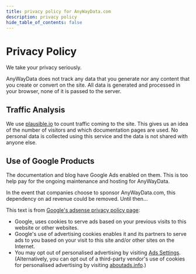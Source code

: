 ```yaml
---
title: privacy policy for AnyWayData.com
description: privacy policy
hide_table_of_contents: false
---
```


# Privacy Policy

We take your privacy seriously.

AnyWayData does not track any data that you generate nor any content that you create or convert on the site. All data is generated and processed in your browser, none of it is passed to the server.

## Traffic Analysis

We use [plausible.io](https://plausible.io/) to count traffic coming to the site. This gives us an idea of the number of visitors and which documentation pages are used. No personal data is collected using this service and the data is not shared with anyone else.

## Use of Google Products

The documentation and blog have Google Ads enabled on them. This is too help pay for the ongoing maintenance and hosting for AnyWayData.

In the event that companies choose to sponsor AnyWayData.com, this dependency on ad revenue could be removed. Until then...

This text is from [Google's adsense privacy policy page](https://support.google.com/adsense/answer/1348695?hl=en-GB):

- Google, uses cookies to serve ads based on your previous visits to this website or other websites.
- Google's use of advertising cookies enables it and its partners to serve ads to you based on your visit to this site and/or other sites on the Internet.
- You may opt out of personalised advertising by visiting [Ads Settings](https://adssettings.google.co.uk/authenticated). (Alternatively, you can opt out of a third-party vendor's use of cookies for personalised advertising by visiting [aboutads.info](https://www.aboutads.info).)